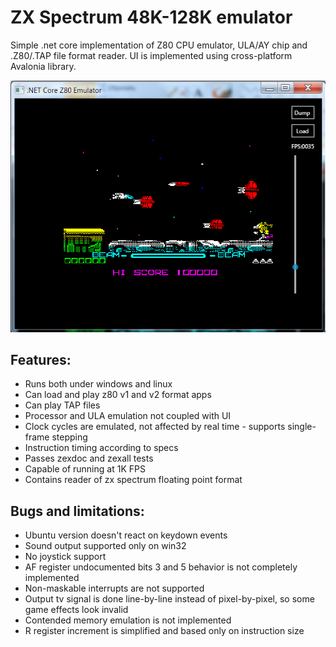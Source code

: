 # ZX Spectrum 48K-128K emulator

Simple .net core implementation of Z80 CPU emulator, ULA/AY chip and .Z80/.TAP file format reader.
UI is implemented using cross-platform Avalonia library.

![](images/win7.png)

## Features:

* Runs both under windows and linux
* Can load and play z80 v1 and v2 format apps
* Can play TAP files
* Processor and ULA emulation not coupled with UI
* Clock cycles are emulated, not affected by real time - supports single-frame stepping
* Instruction timing according to specs
* Passes zexdoc and zexall tests
* Capable of running at 1K FPS
* Contains reader of zx spectrum floating point format

## Bugs and limitations:

* Ubuntu version doesn't react on keydown events
* Sound output supported only on win32
* No joystick support
* AF register undocumented bits 3 and 5 behavior is not completely implemented
* Non-maskable interrupts are not supported
* Output tv signal is done line-by-line instead of pixel-by-pixel, so some game effects look invalid
* Contended memory emulation is not implemented
* R register increment is simplified and based only on instruction size

